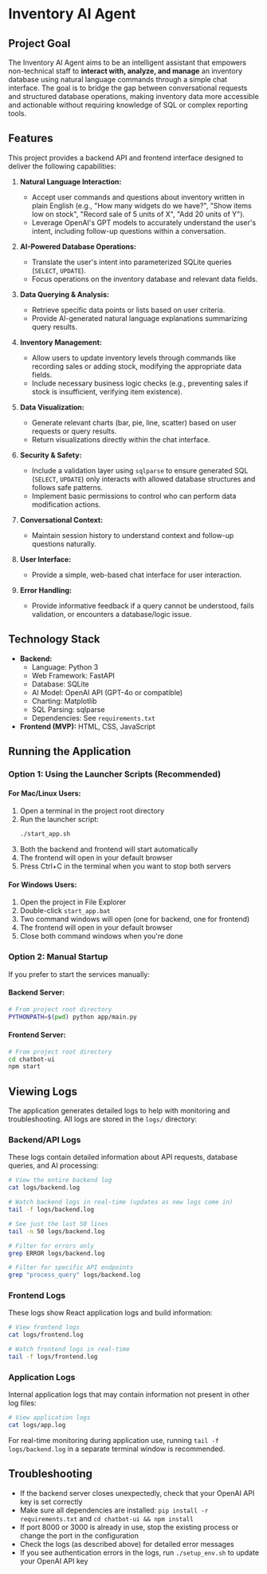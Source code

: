 # Inventory AI Agent

## Project Goal

The Inventory AI Agent aims to be an intelligent assistant that empowers non-technical staff to **interact with, analyze, and manage** an inventory database using natural language commands through a simple chat interface. The goal is to bridge the gap between conversational requests and structured database operations, making inventory data more accessible and actionable without requiring knowledge of SQL or complex reporting tools.

## Features

This project provides a backend API and frontend interface designed to deliver the following capabilities:

1.  **Natural Language Interaction:**
    * Accept user commands and questions about inventory written in plain English (e.g., "How many widgets do we have?", "Show items low on stock", "Record sale of 5 units of X", "Add 20 units of Y").
    * Leverage OpenAI's GPT models to accurately understand the user's intent, including follow-up questions within a conversation.

2.  **AI-Powered Database Operations:**
    * Translate the user's intent into parameterized SQLite queries (`SELECT`, `UPDATE`).
    * Focus operations on the inventory database and relevant data fields.

3.  **Data Querying & Analysis:**
    * Retrieve specific data points or lists based on user criteria.
    * Provide AI-generated natural language explanations summarizing query results.

4.  **Inventory Management:**
    * Allow users to update inventory levels through commands like recording sales or adding stock, modifying the appropriate data fields.
    * Include necessary business logic checks (e.g., preventing sales if stock is insufficient, verifying item existence).

5.  **Data Visualization:**
    * Generate relevant charts (bar, pie, line, scatter) based on user requests or query results.
    * Return visualizations directly within the chat interface.

6.  **Security & Safety:**
    * Include a validation layer using `sqlparse` to ensure generated SQL (`SELECT`, `UPDATE`) only interacts with allowed database structures and follows safe patterns.
    * Implement basic permissions to control who can perform data modification actions.

7.  **Conversational Context:**
    * Maintain session history to understand context and follow-up questions naturally.

8.  **User Interface:**
    * Provide a simple, web-based chat interface for user interaction.

9.  **Error Handling:**
    * Provide informative feedback if a query cannot be understood, fails validation, or encounters a database/logic issue.

## Technology Stack

* **Backend:**
    * Language: Python 3
    * Web Framework: FastAPI
    * Database: SQLite
    * AI Model: OpenAI API (GPT-4o or compatible)
    * Charting: Matplotlib
    * SQL Parsing: sqlparse
    * Dependencies: See `requirements.txt`
* **Frontend (MVP):** HTML, CSS, JavaScript

## Running the Application

### Option 1: Using the Launcher Scripts (Recommended)

#### For Mac/Linux Users:
1. Open a terminal in the project root directory
2. Run the launcher script:
   ```bash
   ./start_app.sh
   ```
3. Both the backend and frontend will start automatically
4. The frontend will open in your default browser
5. Press Ctrl+C in the terminal when you want to stop both servers

#### For Windows Users:
1. Open the project in File Explorer
2. Double-click `start_app.bat`
3. Two command windows will open (one for backend, one for frontend)
4. The frontend will open in your default browser
5. Close both command windows when you're done

### Option 2: Manual Startup

If you prefer to start the services manually:

#### Backend Server:
```bash
# From project root directory
PYTHONPATH=$(pwd) python app/main.py
```

#### Frontend Server:
```bash
# From project root directory
cd chatbot-ui
npm start
```

## Viewing Logs

The application generates detailed logs to help with monitoring and troubleshooting. All logs are stored in the `logs/` directory:

### Backend/API Logs
These logs contain detailed information about API requests, database queries, and AI processing:

```bash
# View the entire backend log
cat logs/backend.log

# Watch backend logs in real-time (updates as new logs come in)
tail -f logs/backend.log

# See just the last 50 lines
tail -n 50 logs/backend.log

# Filter for errors only
grep ERROR logs/backend.log

# Filter for specific API endpoints
grep "process_query" logs/backend.log
```

### Frontend Logs
These logs show React application logs and build information:

```bash
# View frontend logs
cat logs/frontend.log

# Watch frontend logs in real-time
tail -f logs/frontend.log
```

### Application Logs
Internal application logs that may contain information not present in other log files:

```bash
# View application logs
cat logs/app.log
```

For real-time monitoring during application use, running `tail -f logs/backend.log` in a separate terminal window is recommended.

## Troubleshooting

- If the backend server closes unexpectedly, check that your OpenAI API key is set correctly
- Make sure all dependencies are installed: `pip install -r requirements.txt` and `cd chatbot-ui && npm install`
- If port 8000 or 3000 is already in use, stop the existing process or change the port in the configuration
- Check the logs (as described above) for detailed error messages
- If you see authentication errors in the logs, run `./setup_env.sh` to update your OpenAI API key

